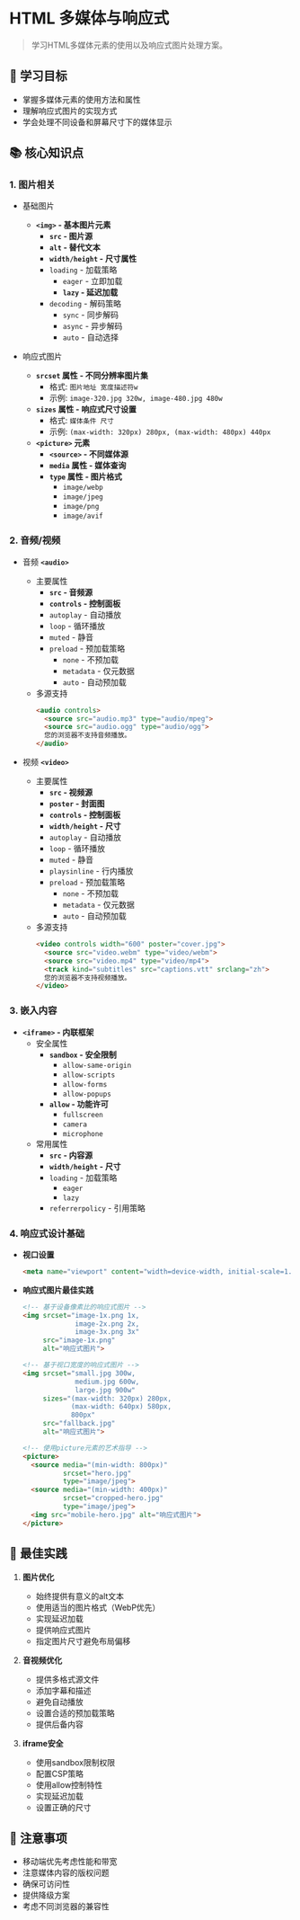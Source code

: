 # HTML 多媒体与响应式

> 学习HTML多媒体元素的使用以及响应式图片处理方案。

## 🎯 学习目标
- 掌握多媒体元素的使用方法和属性
- 理解响应式图片的实现方式
- 学会处理不同设备和屏幕尺寸下的媒体显示

## 📚 核心知识点

### 1. 图片相关
- 基础图片
  - **`<img>` - 基本图片元素**
    - **`src` - 图片源**
    - **`alt` - 替代文本**
    - **`width/height` - 尺寸属性**
    - `loading` - 加载策略
      - `eager` - 立即加载
      - **`lazy` - 延迟加载**
    - `decoding` - 解码策略
      - `sync` - 同步解码
      - `async` - 异步解码
      - `auto` - 自动选择

- 响应式图片
  - **`srcset` 属性 - 不同分辨率图片集**
    - 格式: `图片地址 宽度描述符w`
    - 示例: `image-320.jpg 320w, image-480.jpg 480w`
  - **`sizes` 属性 - 响应式尺寸设置**
    - 格式: `媒体条件 尺寸`
    - 示例: `(max-width: 320px) 280px, (max-width: 480px) 440px`
  - **`<picture>` 元素**
    - **`<source>` - 不同媒体源**
    - **`media` 属性 - 媒体查询**
    - **`type` 属性 - 图片格式**
      - `image/webp`
      - `image/jpeg`
      - `image/png`
      - `image/avif`

### 2. 音频/视频
- 音频 **`<audio>`**
  - 主要属性
    - **`src` - 音频源**
    - **`controls` - 控制面板**
    - `autoplay` - 自动播放
    - `loop` - 循环播放
    - `muted` - 静音
    - `preload` - 预加载策略
      - `none` - 不预加载
      - `metadata` - 仅元数据
      - `auto` - 自动预加载
  - 多源支持
    ```html
    <audio controls>
      <source src="audio.mp3" type="audio/mpeg">
      <source src="audio.ogg" type="audio/ogg">
      您的浏览器不支持音频播放。
    </audio>
    ```

- 视频 **`<video>`**
  - 主要属性
    - **`src` - 视频源**
    - **`poster` - 封面图**
    - **`controls` - 控制面板**
    - **`width/height` - 尺寸**
    - `autoplay` - 自动播放
    - `loop` - 循环播放
    - `muted` - 静音
    - `playsinline` - 行内播放
    - `preload` - 预加载策略
      - `none` - 不预加载
      - `metadata` - 仅元数据
      - `auto` - 自动预加载
  - 多源支持
    ```html
    <video controls width="600" poster="cover.jpg">
      <source src="video.webm" type="video/webm">
      <source src="video.mp4" type="video/mp4">
      <track kind="subtitles" src="captions.vtt" srclang="zh">
      您的浏览器不支持视频播放。
    </video>
    ```

### 3. 嵌入内容
- **`<iframe>` - 内联框架**
  - 安全属性
    - **`sandbox` - 安全限制**
      - `allow-same-origin`
      - `allow-scripts`
      - `allow-forms`
      - `allow-popups`
    - **`allow` - 功能许可**
      - `fullscreen`
      - `camera`
      - `microphone`
  - 常用属性
    - **`src` - 内容源**
    - **`width/height` - 尺寸**
    - `loading` - 加载策略
      - `eager`
      - `lazy`
    - `referrerpolicy` - 引用策略

### 4. 响应式设计基础
- **视口设置**
  ```html
  <meta name="viewport" content="width=device-width, initial-scale=1.0">
  ```

- **响应式图片最佳实践**
  ```html
  <!-- 基于设备像素比的响应式图片 -->
  <img srcset="image-1x.png 1x,
               image-2x.png 2x,
               image-3x.png 3x"
       src="image-1x.png"
       alt="响应式图片">

  <!-- 基于视口宽度的响应式图片 -->
  <img srcset="small.jpg 300w,
               medium.jpg 600w,
               large.jpg 900w"
       sizes="(max-width: 320px) 280px,
              (max-width: 640px) 580px,
              800px"
       src="fallback.jpg"
       alt="响应式图片">

  <!-- 使用picture元素的艺术指导 -->
  <picture>
    <source media="(min-width: 800px)"
            srcset="hero.jpg"
            type="image/jpeg">
    <source media="(min-width: 400px)"
            srcset="cropped-hero.jpg"
            type="image/jpeg">
    <img src="mobile-hero.jpg" alt="响应式图片">
  </picture>
  ```

## 🌟 最佳实践
1. **图片优化**
   - 始终提供有意义的alt文本
   - 使用适当的图片格式（WebP优先）
   - 实现延迟加载
   - 提供响应式图片
   - 指定图片尺寸避免布局偏移

2. **音视频优化**
   - 提供多格式源文件
   - 添加字幕和描述
   - 避免自动播放
   - 设置合适的预加载策略
   - 提供后备内容

3. **iframe安全**
   - 使用sandbox限制权限
   - 配置CSP策略
   - 使用allow控制特性
   - 实现延迟加载
   - 设置正确的尺寸

## 📝 注意事项
- 移动端优先考虑性能和带宽
- 注意媒体内容的版权问题
- 确保可访问性
- 提供降级方案
- 考虑不同浏览器的兼容性
